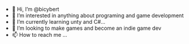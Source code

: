 - 👋 Hi, I’m @bicybert
- 👀 I’m interested in anything about programing and game development
- 🌱 I’m currently learning unty and C#...
- 💞️ I’m looking to make games and become an indie game dev
- 📫 How to reach me ...

<!---
bicybert/bicybert is a ✨ special ✨ repository because its `README.md` (this file) appears on your GitHub profile.
You can click the Preview link to take a look at your changes.
--->
